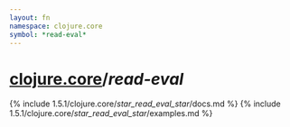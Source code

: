 ```yaml
---
layout: fn
namespace: clojure.core
symbol: *read-eval*
---
```


# [clojure.core](../)/*read-eval*

{% include 1.5.1/clojure.core/_star_read_eval_star_/docs.md %}
{% include 1.5.1/clojure.core/_star_read_eval_star_/examples.md %}

